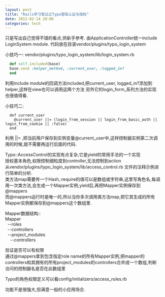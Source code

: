 ```yaml
---
layout: post
title: "Rails学习笔记之Typo登陆认证与授权"
date: 2012-02-14 20:06
categories: tech
---
```


只是写出自己觉得不错的看点,供新手参考.
由ApplicationController统一include LoginSystem module.
代码放在目录vendor/plugins/typo_login_system

小技巧一:
vendor/plugins/typo_login_system/lib/login_system.rb

```ruby
  def self.included(base)
  base.send :helper_method, :current_user, :logged_in?
  end
```

利用include module的回调方法included,把current_user, logged_in?添加到helper,这样在view也可以调用这两个方法
另外它的login_form_系列方法的实现也很值得看.

小技巧二:

```
  def current_user
    @current_user ||= (login_from_session || login_from_basic_auth || login_from_cookie || :false)
  end
```

利用 ||= ,把当前用户保存到实例变量@current_user中,这样控制器实例第二次调用的时候,就不需要再运行后面的代码.

Typo::AccessControl的实现有点复杂,它是yield的常用手法的一个实现  
授权基本角色,权限控制细粒度到controller,无法控制到action  
从vendor/plugins/typo_login_system/lib/access_control.rb 文件的注释示例进行简单的分析.  
类方法map需要传一个Hash,:require的值可以是数组或字符串,这里写角色名,每调用一次类方法,会生成一个Mapper实例,yield后,再把Mapper实例保存到@mappers  
而@mappers运行时是唯一的,所以当你多次调用类方法map,把它其生成的所有Mapper实例都保存到@mappers这个数组里.  

Mapper数据结构::  
Mapper  
&nbsp;&nbsp;--roles  
&nbsp;&nbsp;--controllers  
&nbsp;&nbsp;--project_modules  
&nbsp;&nbsp;&nbsp;&nbsp;--controllers  

验证是否可以有权限  
通过@mappers拿到包含指定role name的所有Mapper实例,把mapper的controllers和其拥有的所有project_modules的controllers合并成一个数组,判断访问的控制器名是否在此数组里


Typo的角色权限定义可以看config/initializers/access_rules.rb

功能不是很强大,但满意一般的小应用场合.
